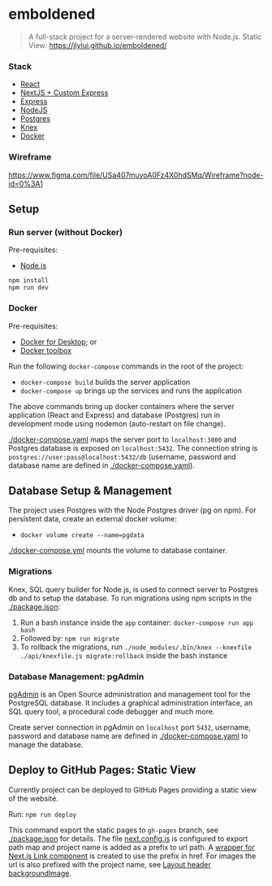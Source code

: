 # emboldened

> A full-stack project for a server-rendered website with Node.js.
> Static View: https://jlylui.github.io/emboldened/

### Stack

- [React](https://github.com/facebook/react)
- [NextJS + Custom Express](https://github.com/zeit/next.js/)
- [Express](https://github.com/expressjs/express)
- [NodeJS](https://github.com/nodejs/node)
- [Postgres](https://www.postgresql.org/)
- [Knex](https://github.com/tgriesser/knex)
- [Docker](https://docs.docker.com/)

### Wireframe

https://www.figma.com/file/USa407muyoA0Fz4X0hdSMq/Wireframe?node-id=0%3A1

## Setup

### Run server (without Docker)

Pre-requisites:

- [Node.js](https://nodejs.org/en/download/)

`npm install`  
`npm run dev`

### Docker

Pre-requisites:

- [Docker for Desktop](https://www.docker.com/products/docker-desktop); or
- [Docker toolbox](https://docs.docker.com/toolbox/overview/)

Run the following `docker-compose` commands in the root of the project:

- `docker-compose build` builds the server application
- `docker-compose up` brings up the services and runs the application

The above commands bring up docker containers where the server application (React and Express) and database (Postgres) run in development mode using nodemon (auto-restart on file change).

[./docker-compose.yaml](./docker-compose.yaml) maps the server port to `localhost:3000` and Postgres database is exposed on `localhost:5432`. The connection string is `postgres://user:pass@localhost:5432/db` (username, password and database name are defined in [./docker-compose.yaml](./docker-compose.yaml)).

## Database Setup & Management

The project uses Postgres with the Node Postgres driver (pg on npm). For persistent data, create an external docker volume:

- `docker volume create --name=pgdata`

[./docker-compose.yml](./docker-compose.yml) mounts the volume to database container.

### Migrations

Knex, SQL query builder for Node.js, is used to connect server to Postgres db and to setup the database. To run migrations using npm scripts in the [./package.json](./package.json):

1.  Run a bash instance inside the `app` container: `docker-compose run app bash`
2.  Followed by: `npm run migrate`
3.  To rollback the migrations, run `./node_modules/.bin/knex --knexfile ./api/knexfile.js migrate:rollback` inside the bash instance

### Database Management: pgAdmin

[pgAdmin](https://www.pgadmin.org/download/) is an Open Source administration and management tool for the PostgreSQL database. It includes a graphical administration interface, an SQL query tool, a procedural code debugger and much more.

Create server connection in pgAdmin on `localhost` port `5432`, username, password and database name are defined in [./docker-compose.yaml](./docker-compose.yaml) to manage the database.

## Deploy to GitHub Pages: Static View
Currently project can be deployed to GitHub Pages providing a static view of the website. 

Run:
`npm run deploy`

This command export the static pages to `gh-pages` branch, see [./package.json](./package.json) for details. The file [next.config.js](./next.config.js) is configured to export path map and project name is added as a prefix to url path. A [wrapper for Next.js Link component](./components/Link.js) is created to use the prefix in href. For images the url is also prefixed with the project name, see [Layout header backgroundImage](./components/Layout.js). 


